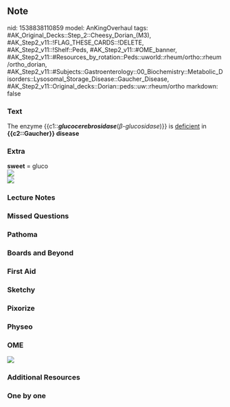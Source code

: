 ## Note
nid: 1538838110859
model: AnKingOverhaul
tags: #AK_Original_Decks::Step_2::Cheesy_Dorian_(M3), #AK_Step2_v11::!FLAG_THESE_CARDS::!DELETE, #AK_Step2_v11::!Shelf::Peds, #AK_Step2_v11::#OME_banner, #AK_Step2_v11::#Resources_by_rotation::Peds::uworld::rheum/ortho::rheum/ortho_dorian, #AK_Step2_v11::#Subjects::Gastroenterology::00_Biochemistry::Metabolic_Disorders::Lysosomal_Storage_Disease::Gaucher_Disease, #AK_Step2_v11::Original_decks::Dorian::peds::uw::rheum/ortho
markdown: false

### Text
<div>
  The enzyme
  {{c1::<i><b>glucocerebrosidase</b></i>(<i>β-glucosidase</i>)}} is
  <u>deficient</u> in <b>{{c2::Gaucher}} disease</b>
</div>

### Extra
<div>
  <b>sweet</b> = gluco
</div><img src="paste-51153060495361.jpg">
<div><img src="paste-65339337474049.jpg"></div>

### Lecture Notes


### Missed Questions


### Pathoma


### Boards and Beyond


### First Aid


### Sketchy


### Pixorize


### Physeo


### OME
<div class="ome-widget">
  <a href="https://onlinemeded.org?ref=anki"><img src=
  "_OME_AnkiFlashcards_General_3.png"></a>
</div>

### Additional Resources


### One by one

